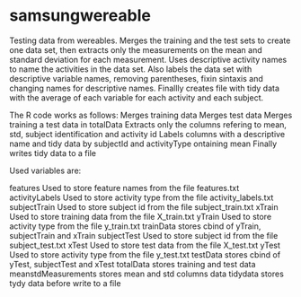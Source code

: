 # samsungwereable
Testing data from wereables. 
Merges the training and the test sets to create one data set, then extracts 
only the measurements on the mean and standard deviation for each measurement. Uses descriptive activity 
names to name the activities in the data set. Also labels the data set with descriptive variable names, 
removing parentheses, fixin sintaxis and changing names for descriptive names. Finallly creates file with 
tidy data with the average of each variable for each activity and each subject.

The R code works as follows:
Merges training data
Merges test data
Merges training a test data in totalData
Extracts only the columns refering to mean, std, subject identification and activity id
Labels columns with a descriptive name and tidy data by subjectId and activityType ontaining mean
Finally writes tidy data to a file

Used variables are:

features                Used to store feature names from the file features.txt
activityLabels          Used to store activity type from the file activity_labels.txt
subjectTrain            Used to store subject id from the file subject_train.txt
xTrain                  Used to store training data  from the file X_train.txt
yTrain                  Used to store activity type from the file y_train.txt
trainData               stores cbind of yTrain, subjectTrain and xTrain
subjectTest             Used to store subject id from the file subject_test.txt
xTest                   Used to store test data from the file X_test.txt
yTest                   Used to store activity type  from the file y_test.txt
testData                stores cbind of yTest, subjectTest and xTest
totalData               stores training and test data 
meanstdMeasurements     stores mean and std columns data
tidydata                stores tydy data before write to a file
